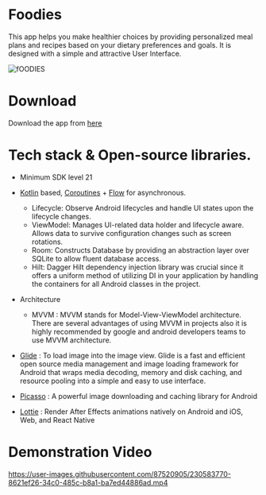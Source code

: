 # Foodies
This app helps you make healthier choices by providing personalized meal plans and recipes based on your dietary preferences and goals. It is designed with a simple and attractive User Interface. 

 
 ![fOODIES](https://user-images.githubusercontent.com/87520905/230575152-3eee5a08-a6d4-47de-b80a-d12ede1993eb.png)
 
 # Download
 Download the app from [here](https://github.com/abhii2002/DietApp/releases/tag/v1.0.0-alpha)
 
# Tech stack & Open-source libraries. 
- Minimum SDK level 21
- [Kotlin](https://kotlinlang.org/) based, [Coroutines](https://developer.android.com/kotlin/coroutines) + [Flow](https://kotlinlang.org/api/kotlinx.coroutines/kotlinx-coroutines-core/kotlinx.coroutines.flow/) for asynchronous.

  - Lifecycle: Observe Android lifecycles and handle UI states upon the lifecycle changes.
  - ViewModel: Manages UI-related data holder and lifecycle aware. Allows data to survive configuration changes such as screen rotations.
  - Room: Constructs Database by providing an abstraction layer over SQLite to allow fluent database access.
  - Hilt: Dagger Hilt dependency injection library was crucial since it offers a uniform method of utilizing DI in your application by handling the containers for all Android classes in the project.
-  Architecture 
   - MVVM : MVVM stands for Model-View-ViewModel architecture. There are several advantages of using MVVM in projects also it is highly recommended by google and android developers teams to use MVVM architecture.
- [Glide](https://github.com/bumptech/glide) : To load image into the image view. Glide is a fast and efficient open source media management and image loading framework for Android that wraps media decoding, memory and disk caching, and resource pooling into a simple and easy to use interface.
- [Picasso](https://github.com/square/picasso) : A powerful image downloading and caching library for Android
- [Lottie](https://github.com/airbnb/lottie-android) : Render After Effects animations natively on Android and iOS, Web, and React Native

#  Demonstration Video 

https://user-images.githubusercontent.com/87520905/230583770-8621ef26-34c0-485c-b8a1-ba7ed44886ad.mp4


